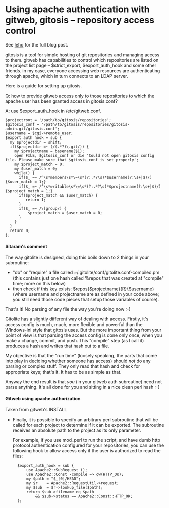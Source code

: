 # Using apache authentication with gitweb, gitosis – repository access control

See [leho] for the full blog post.

[leho]: http://leho.kraav.com/blog/2009/10/27/using-apache-authentication-with-gitweb-gitosis-repository-access-control/


gitosis is a tool for simple hosting of git repositories and managing
access to them. gitweb has capabilities to control which repositories
are listed on the project list page – $strict_export,
$export_auth_hook and some other friends. in my case, everyone
accessing web resources are authenticating through apache, which in
turn connects to an LDAP server.


Here is a guide for setting up gitosis.

Q: how to provide gitweb access only to those repositories to which the apache user has been granted access in gitosis.conf?

A: use $export_auth_hook in /etc/gitweb.conf.


    $projectroot = '/path/to/gitosis/repositories';
    $gitosis_conf = '/path/to/gitosis/repositories/gitosis-admin.git/gitosis.conf';
    $username = $cgi->remote_user;
    $export_auth_hook = sub {
      my $projectdir = shift;
      if($projectdir =~ (/(.*?)\.git/)) {
        my $projectname = basename($1);
        open FILE, $gitosis_conf or die 'Could not open gitosis config file. Please make sure that $gitosis_conf is set properly';
        my $project_match = 0;
        my $user_match = 0;
        while() {
          if($_ =~ /^\s*members\s*\=\s*(?:.*?\s)*$username(?:\s+|$)/) {$user_match = 1;}
          if($_ =~ /^\s*writable\s*\=\s*(?:.*?\s)*$projectname(?:\s+|$)/) {$project_match = 1;}
          if($project_match && $user_match) {
             return 1;
          }
          if($_ =~ /\[group/) {
              $project_match = $user_match = 0;
          }
        }
      }
      return 0;
    };


#### Sitaram's comment

The way gitolite is designed, doing this boils down to 2 things in your subroutine:

  * "do" or "require" a file called ~/.gitolite/conf/gitolite.conf-compiled.pm (this contains just one hash called %repos that was created at "compile" time; more on this below)
  * then check if this key exists: $repos{$projectname}{R}{$username} (where username and projectname are as defined in your code above; you still need those code pieces that setup those variables of course).

That's it! No parsing of any file the way you're doing now :-)

Gitolite has a slightly different way of dealing with access. Firstly, it's access config is much, much, more flexible and powerful than the WIndows-ini style that gitosis uses. But the more important thing from your point of view is that parsing the access config is done only once, when you make a change, commit, and push. This "compile" step (as I call it) produces a hash and writes that hash out to a file.

My objective is that the "run time" (loosely speaking, the parts that come into play in deciding whether someone has access) should *not* do any parsing or complex stuff. They only read that hash and check for appropriate keys; that's it. It has to be as simple as that.

Anyway the end result is that *you* (in your gitweb auth subroutine) need not parse anything. It's all done for you and sitting in a nice clean perl hash :-)

#### Gitweb using apache authorization

Taken from gitweb's INSTALL

- Finally, it is possible to specify an arbitrary perl subroutine that
  will be called for each project to determine if it can be exported.
  The subroutine receives an absolute path to the project as its only
  parameter.

  For example, if you use mod_perl to run the script, and have dumb
  http protocol authentication configured for your repositories, you
  can use the following hook to allow access only if the user is
  authorized to read the files:

        $export_auth_hook = sub {
            use Apache2::SubRequest ();
            use Apache2::Const -compile => qw(HTTP_OK);
            my $path = "$_[0]/HEAD";
            my $r    = Apache2::RequestUtil->request;
            my $sub  = $r->lookup_file($path);
            return $sub->filename eq $path
                && $sub->status == Apache2::Const::HTTP_OK;
        };
      
    
